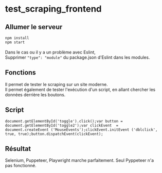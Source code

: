 # test_scraping_frontend
## Allumer le serveur
`npm install`<br/>
`npm start`<br/>
<br/>
Dans le cas ou il y a un problème avec Eslint,<br/>
Supprimer `"type": "module"` du package.json d'Eslint dans les modules.

## Fonctions
Il permet de tester le scraping sur un site moderne. <br/>
Il permet également de tester l'exécution d'un script, en allant chercher les données derrière les boutons.

## Script
`document.getElementById('toggle').click();var button = document.getElementById('toggle2');var clickEvent  = document.createEvent ('MouseEvents');clickEvent.initEvent ('dblclick', true, true);button.dispatchEvent(clickEvent);`
## Résultat
Selenium, Puppeteer, Playwright marche parfaitement.
Seul Pyppeteer n'a pas fonctionné.
